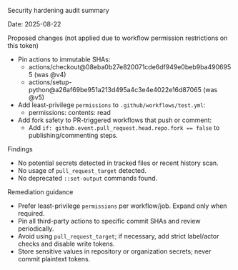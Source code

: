 Security hardening audit summary

Date: 2025-08-22

Proposed changes (not applied due to workflow permission restrictions on this token)

- Pin actions to immutable SHAs:
  - actions/checkout@08eba0b27e820071cde6df949e0beb9ba4906955 (was @v4)
  - actions/setup-python@a26af69be951a213d495a4c3e4e4022e16d87065 (was @v5)
- Add least-privilege `permissions` to `.github/workflows/test.yml`:
  - permissions:
    contents: read
- Add fork safety to PR-triggered workflows that push or comment:
  - Add `if: github.event.pull_request.head.repo.fork == false` to publishing/commenting steps.

Findings

- No potential secrets detected in tracked files or recent history scan.
- No usage of `pull_request_target` detected.
- No deprecated `::set-output` commands found.

Remediation guidance

- Prefer least-privilege `permissions` per workflow/job. Expand only when required.
- Pin all third-party actions to specific commit SHAs and review periodically.
- Avoid using `pull_request_target`; if necessary, add strict label/actor checks and disable write tokens.
- Store sensitive values in repository or organization secrets; never commit plaintext tokens.
